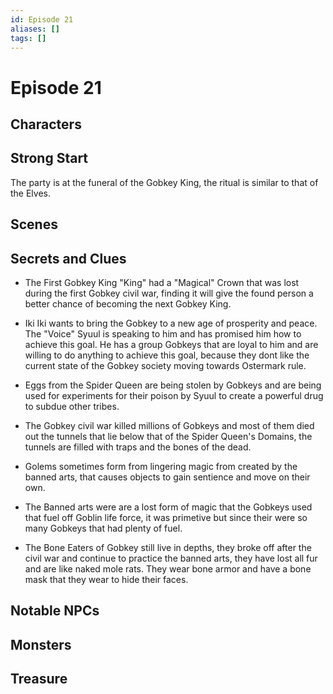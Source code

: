 ```yaml
---
id: Episode 21
aliases: []
tags: []
---
```


# Episode 21

## Characters

## Strong Start
The party is at the funeral of the Gobkey King, the ritual is similar to that of the Elves. 
    
## Scenes

## Secrets and Clues
- The First Gobkey King "King" had a "Magical" Crown that was lost during the first Gobkey civil war, finding it will give the found person a better chance of becoming the next Gobkey King.

- Iki Iki wants to bring the Gobkey to a new age of prosperity and peace. The "Voice" Syuul is speaking to him and has promised him how to achieve this goal. He has a group Gobkeys that are loyal to him and are willing to do anything to achieve this goal, because they dont like the current state of the Gobkey society moving towards Ostermark rule.

- Eggs from the Spider Queen are being stolen by Gobkeys and are being used for experiments for their poison by Syuul to create a powerful drug to subdue other tribes.

- The Gobkey civil war killed millions of Gobkeys and most of them died out the tunnels that lie below that of the Spider Queen's Domains, the tunnels are filled with traps and the bones of the dead. 

- Golems sometimes form from lingering magic from created by the banned arts, that causes objects to gain sentience and move on their own.

- The Banned arts were are a lost form of magic that the Gobkeys used that fuel off Goblin life force, it was primetive but since their were so many Gobkeys that had plenty of fuel.

- The Bone Eaters of Gobkey still live in depths, they broke off after the civil war and continue to practice the banned arts, they have lost all fur and are like naked mole rats. They wear bone armor and have a bone mask that they wear to hide their faces.


## Notable NPCs


## Monsters

## Treasure


